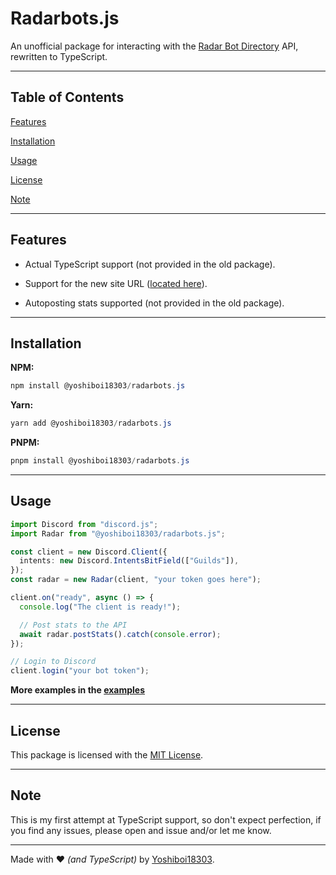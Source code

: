 # Radarbots.js

An unofficial package for interacting with the [Radar Bot Directory](https://radarcord.net) API, rewritten to TypeScript.

---

## Table of Contents

[Features](#features)

[Installation](#installation)

[Usage](#usage)

[License](#license)

[Note](#note)

---

## Features

- Actual TypeScript support (not provided in the old package).

- Support for the new site URL ([located here](https://radarcord.net)).

- Autoposting stats supported (not provided in the old package).

---

## Installation

**NPM:**

```powershell
npm install @yoshiboi18303/radarbots.js
```

**Yarn:**

```powershell
yarn add @yoshiboi18303/radarbots.js
```

**PNPM:**

```powershell
pnpm install @yoshiboi18303/radarbots.js
```

---

## Usage

```ts
import Discord from "discord.js";
import Radar from "@yoshiboi18303/radarbots.js";

const client = new Discord.Client({
  intents: new Discord.IntentsBitField(["Guilds"]),
});
const radar = new Radar(client, "your token goes here");

client.on("ready", async () => {
  console.log("The client is ready!");

  // Post stats to the API
  await radar.postStats().catch(console.error);
});

// Login to Discord
client.login("your bot token");
```

**More examples in the [examples](https://github.com/Yoshiboi18303/radarbots.js-rewrite/tree/main/examples)**

---

## License

This package is licensed with the [MIT License](https://github.com/Yoshiboi18303/radarbots.js-rewrite/blob/main/LICENSE).

---

## Note

This is my first attempt at TypeScript support, so don't expect perfection, if you find any issues, please open and issue and/or let me know.

---

Made with ❤️ _(and TypeScript)_ by [Yoshiboi18303](https://github.com/Yoshiboi18303).
